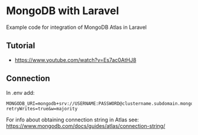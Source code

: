 # MongoDB with Laravel

Example code for integration of MongoDB Atlas in Laravel

## Tutorial

- https://www.youtube.com/watch?v=Es7ac0AtHJ8


## Connection

In .env add:

```
MONGODB_URI=mongodb+srv://USERNAME:PASSWORD@clustername.subdomain.mongodb.net/?retryWrites=true&w=majority
```
For info about obtaining connection string in Atlas see: https://www.mongodb.com/docs/guides/atlas/connection-string/


